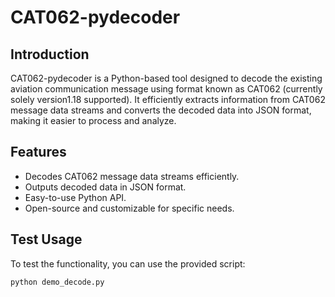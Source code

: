 # CAT062-pydecoder

## Introduction
CAT062-pydecoder is a Python-based tool designed to decode the existing aviation communication message using format known as CAT062 (currently solely version1.18 supported). It efficiently extracts information from CAT062 message data streams and converts the decoded data into JSON format, making it easier to process and analyze.

## Features
- Decodes CAT062 message data streams efficiently.
- Outputs decoded data in JSON format.
- Easy-to-use Python API.
- Open-source and customizable for specific needs.

## Test Usage
To test the functionality, you can use the provided script:
```bash
python demo_decode.py
```

